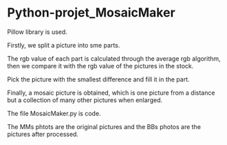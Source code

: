 # Python-projet_MosaicMaker  

Pillow library is used.  

Firstly, we split a picture into sme parts.   

The rgb value of each part is calculated through the average rgb algorithm, then we compare it with the rgb value of the 
pictures in the stock.  

Pick the picture with the smallest difference and fill it in the part.  

Finally, a mosaic picture is obtained, which is one picture from a distance but a collection of many other pictures when enlarged.  

The file MosaicMaker.py is code.  

The MMs phtots are the original pictures and the BBs photos are the pictures after processed.  
